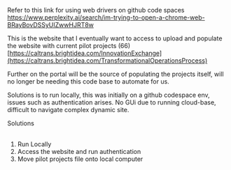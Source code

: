 Refer to this link for using web drivers on github code spaces
https://www.perplexity.ai/search/im-trying-to-open-a-chrome-web-BRayBovDSSyUIZwwHJRT8w

This is the website that I eventually want to access to upload and populate the website with current pilot projects (66)
[https://caltrans.brightidea.com/InnovationExchange](https://caltrans.brightidea.com/TransformationalOperationsProcess)

Further on the portal will be the source of populating the projects itself, will no longer be needing this code base to automate for us.

Solutions is to run locally, this was initially on a github codespace env, issues such as authentication arises.
No GUi due to running cloud-base, difficult to navigate complex dynamic site.

Solutions <br></br>
1. Run Locally
2. Access the website and run authentication
3. Move pilot projects file onto local computer

